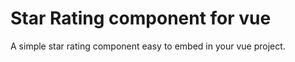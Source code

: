 # Star Rating component for vue

A simple star rating component easy to embed in your vue project.

